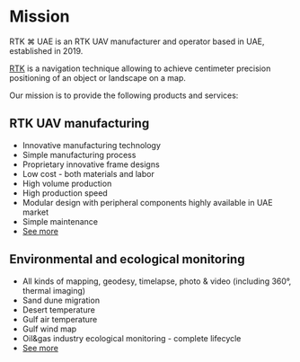 # Mission

RTK ⌘ UAE is an RTK UAV manufacturer and operator based in UAE, established in 2019.

[RTK](https://en.wikipedia.org/wiki/Real-time_kinematic) is a navigation technique allowing to achieve centimeter 
precision positioning of an object or landscape on a map. 

Our mission is to provide the following products and services:

## RTK UAV manufacturing
  * Innovative manufacturing technology
  * Simple manufacturing process
  * Proprietary innovative frame designs
  * Low cost - both materials and labor
  * High volume production
  * High production speed
  * Modular design with peripheral components highly available in UAE market
  * Simple maintenance
  * [See more](/products)
## Environmental and ecological monitoring
  * All kinds of mapping, geodesy, timelapse, photo & video (including 360°, thermal imaging)
  * Sand dune migration
  * Desert temperature
  * Gulf air temperature
  * Gulf wind map
  * Oil&gas industry ecological monitoring - complete lifecycle
  * [See more](/services)